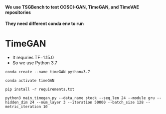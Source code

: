 #### We use TSGBench to test COSCI-GAN, TimeGAN, and TimeVAE repositories
#### They need different conda env to run

# TimeGAN
- It requries TF=1.15.0
- So we use Python 3.7

```
conda create --name timeGAN python=3.7

conda activate timeGAN

pip install -r requirements.txt
```

```
python3 main_timegan.py --data_name stock --seq_len 24 --module gru --hidden_dim 24 --num_layer 3 --iteration 50000 --batch_size 128 --metric_iteration 10
```